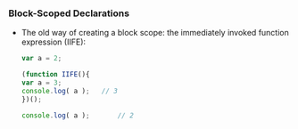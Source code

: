 ### Block-Scoped Declarations

* The old way of creating a block scope: the immediately invoked function expression (IIFE):

    ```js
    var a = 2;

    (function IIFE(){
    var a = 3;
    console.log( a );	// 3
    })();

    console.log( a );		// 2
    ```


